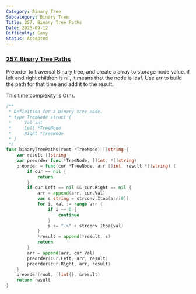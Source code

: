 ```yaml
---
Category: Binary Tree
Subcategory: Binary Tree
Title: 257. Binary Tree Paths
Date: 2025-09-12
Difficulty: Easy
Status: Accepted
---
```

### [257. Binary Tree Paths]

Preorder to traversal Binary tree, and create a array to storage node value.
if left and right children is nil, it means that the node is leaf. Use arr to build the path for that time and add it to the result.

This time complexity is O(n).

```go
/**
 * Definition for a binary tree node.
 * type TreeNode struct {
 *     Val int
 *     Left *TreeNode
 *     Right *TreeNode
 * }
 */
func binaryTreePaths(root *TreeNode) []string {
	var result []string
	var preorder func(*TreeNode, []int, *[]string)
	preorder = func(cur *TreeNode, arr []int, result *[]string) {
		if cur == nil {
			return
		}
		if cur.Left == nil && cur.Right == nil {
			arr = append(arr, cur.Val)
			var s string = strconv.Itoa(arr[0])
			for i, val := range arr {
				if i == 0 {
					continue
				}
				s += "->" + strconv.Itoa(val)
			}
			*result = append(*result, s)
			return
		}
		arr = append(arr, cur.Val)
		preorder(cur.Left, arr, result)
		preorder(cur.Right, arr, result)
	}
	preorder(root, []int{}, &result)
	return result
}
```

[257. Binary Tree Paths]: https://leetcode.com/problems/binary-tree-paths/
